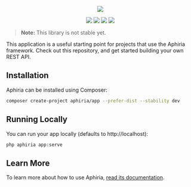 <p align="center"><a href="https://www.aphiria.com" target="_blank" title="Aphiria"><img src="https://www.aphiria.com/images/aphiria-logo.svg"></a></p>

<p align="center">
<a href="https://github.com/aphiria/app/actions"><img src="https://github.com/aphiria/app/workflows/ci/badge.svg"></a>
<a href="https://packagist.org/packages/aphiria/app"><img src="https://poser.pugx.org/aphiria/app/v/stable.svg"></a>
<a href="https://packagist.org/packages/aphiria/app"><img src="https://poser.pugx.org/aphiria/app/v/unstable.svg"></a>
<a href="https://packagist.org/packages/aphiria/app"><img src="https://poser.pugx.org/aphiria/app/license.svg"></a>
</p>

> **Note:** This library is not stable yet.

This application is a useful starting point for projects that use the Aphiria framework.  Check out this repository, and get started building your own REST API.

## Installation

Aphiria can be installed using Composer:

```bash
composer create-project aphiria/app --prefer-dist --stability dev
```

## Running Locally

You can run your app locally (defaults to http://localhost):

```php
php aphiria app:serve
```

## Learn More

To learn more about how to use Aphiria, [read its documentation](https://www.aphiria.com/docs/0.x/introduction.html).

